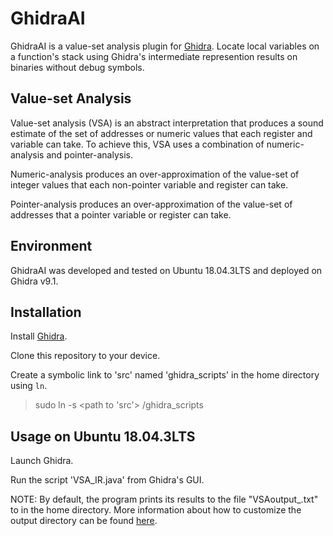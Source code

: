 # GhidraAI

GhidraAI is a value-set analysis plugin for [Ghidra][ghidra]. Locate local variables on a function's stack using Ghidra's intermediate represention results on binaries without debug symbols.
  
## Value-set Analysis

Value-set analysis (VSA) is an abstract interpretation that produces a sound estimate of the set of addresses or numeric values that each register and variable can take. To achieve this, VSA uses a combination of numeric-analysis and pointer-analysis.

Numeric-analysis produces an over-approximation of the value-set of integer values that each non-pointer variable and register can take.

Pointer-analysis produces an over-approximation of the value-set of addresses that a pointer variable or register can take.

## Environment

GhidraAI was developed and tested on Ubuntu 18.04.3LTS and deployed on Ghidra v9.1.

## Installation

Install [Ghidra][ghidra].

Clone this repository to your device.

Create a symbolic link to 'src' named 'ghidra_scripts' in the home directory using `ln`.

> sudo ln -s <path to 'src'> <path to home directory>/ghidra_scripts

## Usage on Ubuntu 18.04.3LTS

Launch Ghidra.

Run the script 'VSA_IR.java' from Ghidra's GUI.

NOTE: By default, the program prints its results to the file "VSAoutput_<function name>.txt" to in the home directory. More information about how to customize the output directory can be found [here][readme].

[ghidra]: https://github.com/NationalSecurityAgency/ghidra
[readme]: https://github.com/ryantanwk/Ghidra-Type-Recovery-Plugin/blob/master/src/README
